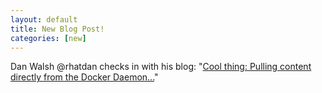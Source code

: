 ```yaml
---
layout: default
title: New Blog Post!
categories: [new]
---
```


Dan Walsh @rhatdan checks in with his blog: "[Cool thing: Pulling content directly from the Docker Daemon...](https://podman.io/blogs/2018/09/25/pulling-images-from-docker.html)" 
